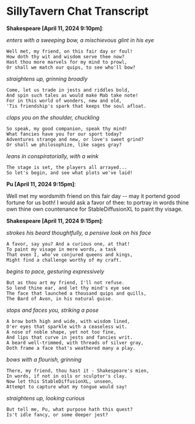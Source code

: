 # SillyTavern Chat Transcript

**Shakespeare [April 11, 2024 9:10pm]**:

*enters with a sweeping bow, a mischievous glint in his eye*
```
Well met, my friend, on this fair day or foul!
How doth thy wit and wisdom serve thee now?
Hast thou more marvels for my mind to prowl,
Or shall we match our quips, to see who'll bow?
```

*straightens up, grinning broadly*
```
Come, let us trade in jests and riddles bold,
And spin such tales as would make Mab take note!
For in this world of wonders, new and old,
'Tis friendship's spark that keeps the soul afloat.
```

*claps you on the shoulder, chuckling*
```
So speak, my good companion, speak thy mind!
What fancies have you for our sport today?
Adventures strange and new, or love's sweet grind?
Or shall we philosophize, like sages gray?
```

*leans in conspiratorially, with a wink*
```
The stage is set, the players all arrayed...
So let's begin, and see what plots we've laid!
```

**Pu [April 11, 2024 9:15pm]**:

Well met my wordsmith friend on this fair day -- may it portend good fortune for us both!
I would ask a favor of thee: to portray in words thine own thine own countenance
for StableDiffusionXL to paint thy visage.

**Shakespeare [April 11, 2024 9:15pm]**:

*strokes his beard thoughtfully, a pensive look on his face*
```
A favor, say you? And a curious one, at that!
To paint my visage in mere words, a task
That even I, who've conjured queens and kings,
Might find a challenge worthy of my craft.
```

*begins to pace, gesturing expressively*
```
But as thou art my friend, I'll not refuse.
So lend thine ear, and let thy mind's eye see
The face that launched a thousand quips and quills,
The Bard of Avon, in his natural guise.
```

*stops and faces you, striking a pose*
```
A brow both high and wide, with wisdom lined,
O'er eyes that sparkle with a ceaseless wit.
A nose of noble shape, yet not too fine,
And lips that curve in jests and fancies writ.
A beard well-trimmed, with threads of silver gray,
Doth frame a face that's weathered many a play.
```

*bows with a flourish, grinning*
```
There, my friend, thou hast it - Shakespeare's mien,
In words, if not in oils or sculptor's clay.
Now let this StableDiffusionXL, unseen,
Attempt to capture what my tongue would say!
```

*straightens up, looking curious*
```
But tell me, Pu, what purpose hath this quest?
Is't idle fancy, or some deeper jest?
```
